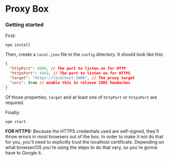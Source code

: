 # Proxy Box

### Getting started

First:
```
npm install
```

Then, create a `local.json` file in the `config` directory. It should look like this:
```json
{
  "httpPort": 4000, // The port to listen on for HTTP
  "httpsPort": 4443, // The port to listen on for HTTPS
  "target": "https://localhost:3000", // The proxy target
  "cors": true // enable this to relieve CORS headaches
}
```
Of those properties, `target` and at least one of `httpPort` or `httpsPort` are required.

Finally:
```
npm start
```

**FOR HTTPS:** Because the HTTPS credentials used are self-signed, they'll throw errors in most browsers out of the box. In order to make it not do that for you, you'll need to explicitly trust the localhost certificate. Depending on what browser/OS you're using the steps to do that vary, so you're gonna have to Google it.
